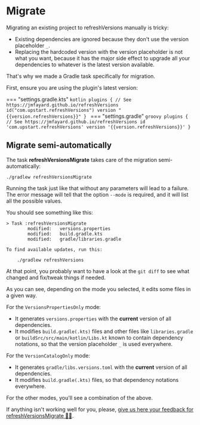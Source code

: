 # Migrate

Migrating an existing project to refreshVersions manually is tricky:

- Existing dependencies are ignored because they don't use the version placeholder `_`.
- Replacing the hardcoded version with the version placeholder is not what you want, because it has the major side effect to upgrade all your dependencies to whatever is the latest version available.

That's why we made a Gradle task specifically for migration.

First, ensure you are using the plugin's latest version:

=== "settings.gradle.kts"
    ```kotlin
    plugins {
        // See https://jmfayard.github.io/refreshVersions
        id("com.upstart.refreshVersions") version "{{version.refreshVersions}}"
    }
    ```
=== "settings.gradle"
    ```groovy
    plugins {
        // See https://jmfayard.github.io/refreshVersions
        id 'com.upstart.refreshVersions' version '{{version.refreshVersions}}'
    }
    ```

## Migrate semi-automatically

The task **refreshVersionsMigrate** takes care of the migration semi-automatically:

```shell
./gradlew refreshVersionsMigrate
```

Running the task just like that without any parameters will lead to a failure. The error message will tell that the option `--mode` is required, and it will list all the possible values.

You should see something like this:

```
> Task :refreshVersionsMigrate
        modified:   versions.properties
        modified:   build.gradle.kts
        modified:   gradle/libraries.gradle

To find available updates, run this:

    ./gradlew refreshVersions

```

At that point, you probably want to have a look at the `git diff` to see what changed and fix/tweak things if needed.

As you can see, depending on the mode you selected, it edits some files in a given way.

For the `VersionsPropertiesOnly` mode:

- It generates `versions.properties` with the **current** version of all dependencies.
- It modifies `build.gradle(.kts)` files and other files like `libraries.gradle` or `buildSrc/src/main/kotlin/Libs.kt` known to contain dependency notations, so that the version placeholder `_` is used everywhere.

For the `VersionCatalogOnly` mode:

- It generates `gradle/libs.versions.toml` with the **current** version of all dependencies.
- It modifies `build.gradle(.kts)` files, so that dependency notations everywhere.

For the other modes, you'll see a combination of the above.

If anything isn't working well for you, please, [give us here your feedback for refreshVersionsMigrate 👍🏼](https://github.com/jmfayard/refreshVersions/discussions/396).
